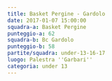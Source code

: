 ```yaml
---
title: Basket Pergine - Gardolo
date: 2017-01-07 15:00:00
squadra-a: Basket Pergine
punteggio-a: 62
squadra-b: Bc Gardolo
punteggio-b: 58
partite/squadra: under-13-16-17
luogo: Palestra ''Garbari''
categoria: under 13
---
```

